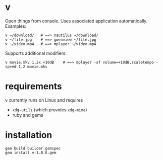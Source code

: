 # v

Open things from console. Uses associated application automatically. Examples:

    v ~/download/   # ==> nautilus ~/download/
    v ~/file.jpg    # ==> gwenview ~/file.jpg
    v ~/video.mp4   # ==> mplayer ~/video.mp4

Supports additional modifiers

    v movie.mkv 1.2x +10dB    # ==> mplayer -af volume=+10dB,scaletempo -speed 1.2 movie.mkv


# requirements

v currently runs on Linux and requires 
* `xdg-utils` (which provides `xdg-mime`)
* ruby and gems


# installation

    gem build builder.gemspec
    gem install v-1.0.0.gem